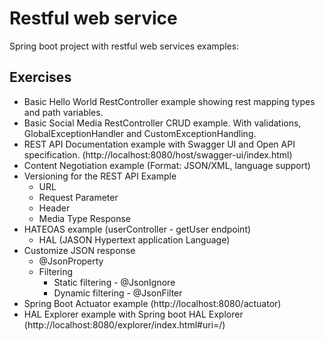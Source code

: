 # Restful web service
Spring boot project with restful web services examples:

## Exercises
- Basic Hello World RestController example showing rest mapping types and path variables.
- Basic Social Media RestController CRUD example. With validations, GlobalExceptionHandler and CustomExceptionHandling.
- REST API Documentation example with Swagger UI and Open API specification. (http://localhost:8080/host/swagger-ui/index.html)
- Content Negotiation example (Format: JSON/XML, language support)
- Versioning for the REST API Example
    - URL
    - Request Parameter
    - Header
    - Media Type Response
- HATEOAS example (userController - getUser endpoint)
  - HAL (JASON Hypertext application Language)
- Customize JSON response
  - @JsonProperty
  - Filtering
    - Static filtering - @JsonIgnore
    - Dynamic filtering - @JsonFilter
- Spring Boot Actuator example (http://localhost:8080/actuator)
- HAL Explorer example with Spring boot HAL Explorer (http://localhost:8080/explorer/index.html#uri=/)
